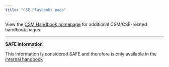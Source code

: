 ```yaml
---
title: "CSE Playbooks page"
---
```


View the [CSM Handbook homepage](/handbook/customer-success/csm/) for additional CSM/CSE-related handbook pages.

---

**SAFE information**

This information is considered SAFE and therefore is only available in the [internal handbook](https://internal.gitlab.com/handbook/customer-success/cse/playbooks)
